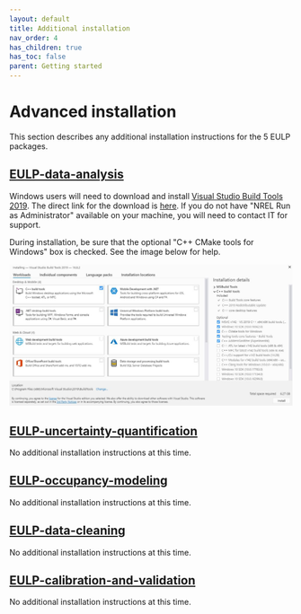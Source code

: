 ```yaml
---
layout: default
title: Additional installation
nav_order: 4
has_children: true
has_toc: false
parent: Getting started
---
```


# Advanced installation

This section describes any additional installation instructions for the 5 EULP packages.

## [EULP-data-analysis](https://github.com/NREL/EULP-data-analysis)
Windows users will need to download and install [Visual Studio Build Tools 2019](https://visualstudio.microsoft.com/downloads/). The direct link for the download is [here](https://visualstudio.microsoft.com/thank-you-downloading-visual-studio/?sku=BuildTools&rel=16). If you do not have "NREL Run as Administrator" available on your machine, you will need to contact IT for support.

During installation, be sure that the optional "C++ CMake tools for Windows" box is checked. See the image below for help.

![image](images/vsbuildtools.jpg)

## [EULP-uncertainty-quantification](https://github.com/NREL/EULP-uncertainty-quantification)
No additional installation instructions at this time.

## [EULP-occupancy-modeling](https://github.com/NREL/EULP-occupancy-modeling)
No additional installation instructions at this time.

## [EULP-data-cleaning](https://github.com/NREL/EULP-data-cleaning)
No additional installation instructions at this time.

## [EULP-calibration-and-validation](https://github.com/NREL/EULP-calibration-and-validation)
No additional installation instructions at this time.